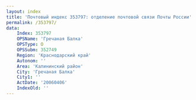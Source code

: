 ```yaml
---
layout: index
title: 'Почтовый индекс 353797: отделение почтовой связи Почты России'
permalink: /353797/
data:
    Index: 353797
    OPSName: 'Гречаная Балка'
    OPSType: О
    OPSSubm: 352749
    Region: 'Краснодарский край'
    Autonom: ''
    Area: 'Калининский район'
    City: 'Гречаная Балка'
    City1: ''
    ActDate: '20060406'
    IndexOld: ''
---
```

